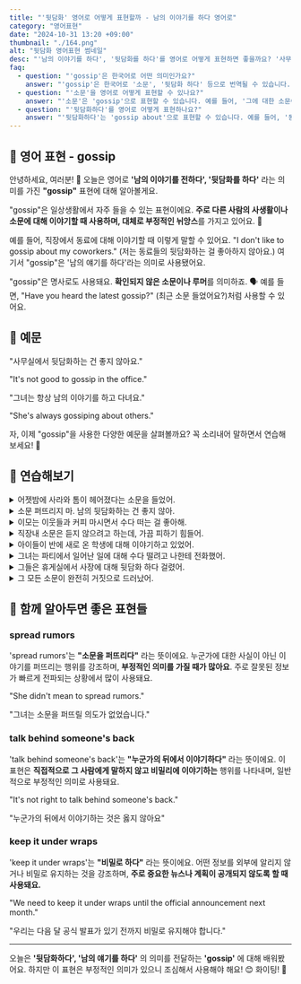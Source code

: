 ```yaml
---
title: "'뒷담화' 영어로 어떻게 표현할까 - 남의 이야기를 하다 영어로"
category: "영어표현"
date: "2024-10-31 13:20 +09:00"
thumbnail: "./164.png"
alt: "뒷담화 영어표현 썸네일"
desc: "'남의 이야기를 하다', '뒷담화를 하다'를 영어로 어떻게 표현하면 좋을까요? '사무실에서 뒷담화하는 건 좋지 않아요.', '그녀는 항상 남의 이야기를 하고 다녀요.' 등을 영어로 표현하는 법을 배워봅시다. 다양한 예문을 통해서 연습하고 본인의 표현으로 만들어 보세요."
faq:
  - question: "'gossip'은 한국어로 어떤 의미인가요?"
    answer: "'gossip'은 한국어로 '소문', '뒷담화 하다' 등으로 번역될 수 있습니다. 주로 다른 사람에 대한 비밀이나 개인적인 정보를 주고받는 대화를 의미합니다."
  - question: "'소문'을 영어로 어떻게 표현할 수 있나요?"
    answer: "'소문'은 'gossip'으로 표현할 수 있습니다. 예를 들어, '그에 대한 소문이 돌고 있어'는 'There's a lot of gossip about him'으로 말할 수 있습니다."
  - question: "'뒷담화하다'를 영어로 어떻게 표현하나요?"
    answer: "'뒷담화하다'는 'gossip about'으로 표현할 수 있습니다. 예를 들어, '동료들의 뒷담화하는 건 좋지 않아'는 'It's not good to gossip about coworkers'로 표현할 수 있습니다."
---
```


## 🌟 영어 표현 - gossip

안녕하세요, 여러분! 👋 오늘은 영어로 **'남의 이야기를 전하다', '뒷담화를 하다'** 라는 의미를 가진 **"gossip"** 표현에 대해 알아볼게요.

"gossip"은 일상생활에서 자주 들을 수 있는 표현이에요. **주로 다른 사람의 사생활이나 소문에 대해 이야기할 때 사용하며, 대체로 부정적인 뉘앙스**를 가지고 있어요. 🤫

예를 들어, 직장에서 동료에 대해 이야기할 때 이렇게 말할 수 있어요. "I don't like to gossip about my coworkers." (저는 동료들의 뒷담화하는 걸 좋아하지 않아요.) 여기서 "gossip"은 '남의 얘기를 하다'라는 의미로 사용됐어요.

"gossip"은 명사로도 사용돼요. **확인되지 않은 소문이나 루머**를 의미하죠. 🗣️ 예를 들면, "Have you heard the latest gossip?" (최근 소문 들었어요?)처럼 사용할 수 있어요.

<script async src="https://pagead2.googlesyndication.com/pagead/js/adsbygoogle.js?client=ca-pub-1465612013356152"
     crossorigin="anonymous"></script>
<!-- engple-horizontal-ad -->

<ins class="adsbygoogle"
     style="display:block"
     data-ad-client="ca-pub-1465612013356152"
     data-ad-slot="2106896038"
     data-ad-format="auto"
     data-full-width-responsive="true"></ins>

<script>
     (adsbygoogle = window.adsbygoogle || []).push({});
</script>

## 📖 예문

"사무실에서 뒷담화하는 건 좋지 않아요."

"It's not good to gossip in the office."

"그녀는 항상 남의 이야기를 하고 다녀요."

"She's always gossiping about others."

자, 이제 "gossip"을 사용한 다양한 예문을 살펴볼까요? 꼭 소리내어 말하면서 연습해보세요! 🎯

## 💬 연습해보기

<details>
<summary>어젯밤에 사라와 톰이 헤어졌다는 소문을 들었어.</summary>
<span>I heard some gossip about Sarah and Tom breaking up last night.</span>
</details>

<details>
<summary>소문 퍼뜨리지 마. 남의 뒷담화하는 건 좋지 않아.</summary>
<span>Stop spreading gossip. It's not cool to talk about people behind their backs.</span>
</details>

<details>
<summary>이모는 이웃들과 커피 마시면서 수다 떠는 걸 좋아해.</summary>
<span>My aunt loves to gossip over coffee with her neighbors.</span>
</details>

<details>
<summary>직장내 소문은 듣지 않으려고 하는데, 가끔 피하기 힘들어.</summary>
<span>I <a href="/blog/in-english/117.try-to/">try not to</a> listen to <a href="/blog/in-english/048.workplace/">workplace</a> gossip, but sometimes it's hard to avoid.</span>
</details>

<details>
<summary>아이들이 반에 새로 온 학생에 대해 이야기하고 있었어.</summary>
<span>The kids were gossiping about the new student in their class.</span>
</details>

<details>
<summary>그녀는 파티에서 일어난 일에 대해 수다 떨려고 나한테 전화했어.</summary>
<span>She called me just to gossip about what happened at the party.</span>
</details>

<details>
<summary>그들은 휴게실에서 사장에 대해 뒷담화 하다 걸렸어.</summary>
<span>They were caught gossiping about their boss in the break room.</span>
</details>

<details>
<summary>그 모든 소문이 완전히 거짓으로 드러났어.</summary>
<span>All that gossip <a href="/blog/vocab-1/038.turn-out/">turned out</a> to be completely false.</span>
</details>

## 🤝 함께 알아두면 좋은 표현들

### spread rumors

'spread rumors'는 **"소문을 퍼뜨리다"** 라는 뜻이에요. 누군가에 대한 사실이 아닌 이야기를 퍼뜨리는 행위를 강조하며, **부정적인 의미를 가질 때가 많아요**. 주로 잘못된 정보가 빠르게 전파되는 상황에서 많이 사용돼요.

"She didn't mean to spread rumors."

"그녀는 소문을 퍼뜨릴 의도가 없었습니다."

### talk behind someone's back

'talk behind someone's back'는 **"누군가의 뒤에서 이야기하다"** 라는 뜻이에요. 이 표현은 **직접적으로 그 사람에게 말하지 않고 비밀리에 이야기하는** 행위를 나타내며, 일반적으로 부정적인 의미로 사용돼요.

"It's not right to talk behind someone's back."

"누군가의 뒤에서 이야기하는 것은 옳지 않아요"

### keep it under wraps

'keep it under wraps'는 **"비밀로 하다"** 라는 뜻이에요. 어떤 정보를 외부에 알리지 않거나 비밀로 유지하는 것을 강조하며, **주로 중요한 뉴스나 계획이 공개되지 않도록 할 때 사용돼요.**

"We need to keep it under wraps until the official announcement next month."

"우리는 다음 달 공식 발표가 있기 전까지 비밀로 유지해야 합니다."

---

오늘은 **'뒷담화하다', '남의 얘기를 하다'** 의 의미를 전달하는 **'gossip'** 에 대해 배워봤어요. 하지만 이 표현은 부정적인 의미가 있으니 조심해서 사용해야 해요! 😊 화이팅! 💪
